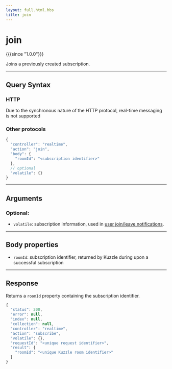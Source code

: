 ```yaml
---
layout: full.html.hbs
title: join
---
```


# join

{{{since "1.0.0"}}}

Joins a previously created subscription.

---

## Query Syntax

### HTTP

Due to the synchronous nature of the HTTP protocol, real-time messaging is not supported

### Other protocols

```js
{
  "controller": "realtime",
  "action": "join",
  "body": {
    "roomId": "<subscription identifier>"
  },
  // optional
  "volatile": {}
}
```

---

## Arguments

### Optional:

- `volatile`: subscription information, used in [user join/leave notifications](/api/1/essentials/volatile-data/).

---

## Body properties

- `roomId`: subscription identifier, returned by Kuzzle during upon a successful subscription

---

## Response

Returns a `roomId` property containing the subscription identifier.

```js
{
  "status": 200,
  "error": null,
  "index": null,
  "collection": null,
  "controller": "realtime",
  "action": "subscribe",
  "volatile": {},
  "requestId": "<unique request identifier>",
  "result": {
    "roomId": "<unique Kuzzle room identifier>"
  }
}
```
